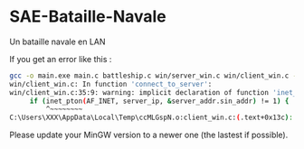 # SAE-Bataille-Navale
Un bataille navale en LAN

If you get an error like this : 
```bash
gcc -o main.exe main.c battleship.c win/server_win.c win/client_win.c -lws2_32
win/client_win.c: In function 'connect_to_server':
win/client_win.c:35:9: warning: implicit declaration of function 'inet_pton' [-Wimplicit-function-declaration]
     if (inet_pton(AF_INET, server_ip, &server_addr.sin_addr) != 1) {
         ^~~~~~~~~
C:\Users\XXX\AppData\Local\Temp\ccMLGspN.o:client_win.c:(.text+0x13c): undefined reference to `inet_pton'
```

Please update your MinGW version to a newer one (the lastest if possible).